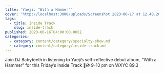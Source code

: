 ```yaml
---
title: 'Yaeji: "With a Hammer"'
cover: 'http://localhost:3000/uploads/Screenshot 2023-06-17 at 12.48.20 p.m..png'
tags:
  - title: Inside Track
    slug: inside-track
published: 2023-06-16T04:00:00.000Z
categories:
  - category: content/category/specialty-show.md
  - category: content/category/inside-track.md
---
```


Join DJ Babyteeth in listening to Yaeji’s self-reflective debut album, “With a Hammer” for this Friday’s Inside Track 🩷💿 9-10 pm on WXYC 89.3
